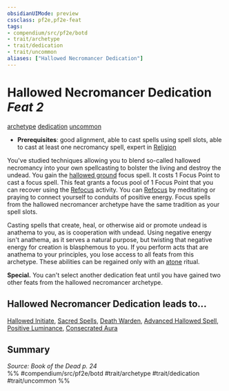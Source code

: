 ```yaml
---
obsidianUIMode: preview
cssclass: pf2e,pf2e-feat
tags:
- compendium/src/pf2e/botd
- trait/archetype
- trait/dedication
- trait/uncommon
aliases: ["Hallowed Necromancer Dedication"]
---
```

# Hallowed Necromancer Dedication  *Feat 2*  
[archetype](rules/traits/archetype.md "Archetype Feat Trait")  [dedication](rules/traits/dedication.md "Dedication Feat Trait")  [uncommon](rules/traits/uncommon.md "Uncommon Rarity Trait")  

- **Prerequisites**: good alignment, able to cast spells using spell slots, able to cast at least one necromancy spell, expert in [Religion](compendium/skills.md#Religion)

You've studied techniques allowing you to blend so-called hallowed necromancy into your own spellcasting to bolster the living and destroy the undead. You gain the [hallowed ground](compendium/spells/hallowed-ground-botd.md) focus spell. It costs 1 Focus Point to cast a focus spell. This feat grants a focus pool of 1 Focus Point that you can recover using the [Refocus](rules/actions/refocus.md) activity. You can [Refocus](rules/actions/refocus.md) by meditating or praying to connect yourself to conduits of positive energy. Focus spells from the hallowed necromancer archetype have the same tradition as your spell slots.

Casting spells that create, heal, or otherwise aid or promote undead is anathema to you, as is cooperation with undead. Using negative energy isn't anathema, as it serves a natural purpose, but twisting that negative energy for creation is blasphemous to you. If you perform acts that are anathema to your principles, you lose access to all feats from this archetype. These abilities can be regained only with an [atone](compendium/spells/rituals/atone.md) ritual.

**Special.** You can't select another dedication feat until you have gained two other feats from the hallowed necromancer archetype.

## Hallowed Necromancer Dedication leads to...

[Hallowed Initiate](compendium/feats/hallowed-initiate-botd.md), [Sacred Spells](compendium/feats/sacred-spells-botd.md), [Death Warden](compendium/feats/death-warden-botd.md), [Advanced Hallowed Spell](compendium/feats/advanced-hallowed-spell-botd.md), [Positive Luminance](compendium/feats/positive-luminance-botd.md), [Consecrated Aura](compendium/feats/consecrated-aura-botd.md)

## Summary

*Source: Book of the Dead p. 24*  
%% #compendium/src/pf2e/botd #trait/archetype #trait/dedication #trait/uncommon %%